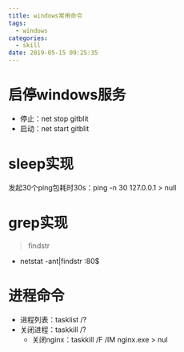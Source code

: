 ```yaml
---
title: windows常用命令
tags:
  - windows
categories:
  - skill
date: 2019-05-15 09:25:35
---
```


# 启停windows服务
* 停止：net stop gitblit
* 启动：net start gitblit

# sleep实现
发起30个ping包耗时30s：ping -n 30 127.0.0.1 > null

# grep实现
>findstr

* netstat -ant|findstr :80$

# 进程命令
* 进程列表：tasklist /?
* 关闭进程：taskkill /?
    - 关闭nginx：taskkill /F /IM nginx.exe > nul
